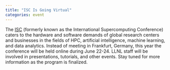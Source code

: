 ```yaml
---
title: "ISC Is Going Virtual"
categories: event
---
```


The [ISC](https://www.isc-hpc.com/) (formerly known as the International Supercomputing Conference) caters to the hardware and software demands of global research centers and businesses in the fields of HPC, artificial intelligence, machine learning, and data analytics. Instead of meeting in Frankfurt, Germany, this year the conference will be held online during June 22-24. LLNL staff will be involved in presentations, tutorials, and other events. Stay tuned for more information as the program is finalized.
